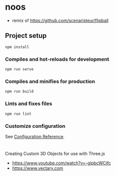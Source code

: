 # noos
- remix of https://github.com/scenaristeur/flipball

## Project setup
```
npm install
```

### Compiles and hot-reloads for development
```
npm run serve
```

### Compiles and minifies for production
```
npm run build
```

### Lints and fixes files
```
npm run lint
```

### Customize configuration
See [Configuration Reference](https://cli.vuejs.org/config/).


#
Creating Custom 3D Objects for use with Three.js
-  https://www.youtube.com/watch?v=-gipbcWCifc
- https://www.vectary.com
